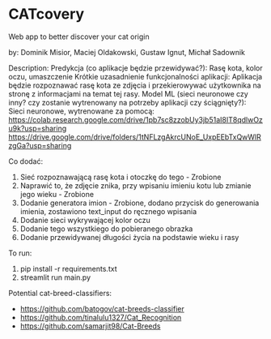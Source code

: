 # CATcovery
Web app to better discover your cat origin

by: Dominik Misior, Maciej Oldakowski, Gustaw Ignut, Michał Sadownik 

Description:
Predykcja (co aplikacje będzie przewidywać?): Rasę kota, kolor oczu, umaszczenie
Krótkie uzasadnienie funkcjonalności aplikacji: Aplikacja będzie rozpoznawać rasę kota ze zdjęcia i przekierowywać użytkownika na stronę z informacjami na temat tej rasy. 
Model ML (sieci neuronowe czy inny? czy zostanie wytrenowany na potrzeby aplikacji czy ściągnięty?):  Sieci neuronowe, wytrenowane za pomocą: 
https://colab.research.google.com/drive/1pb7sc8zzobUy3jb51aI8IT8qdlwOzu9k?usp=sharing
https://drive.google.com/drive/folders/1tNFLzgAkrcUNoE_UxpEEbTxQwWlRzgGa?usp=sharing

Co dodać:
1. Sieć rozpoznawającą rasę kota i otoczkę do tego - Zrobione  
2. Naprawić to, że zdjęcie znika, przy wpisaniu imieniu kotu lub zmianie jego wieku - Zrobione 
3. Dodanie generatora imion - Zrobione, dodano przycisk do generowania imienia, zostawiono text_input do ręcznego wpisania
4. Dodanie sieci wykrywającej kolor oczu
5. Dodanie tego wszystkiego do pobieranego obrazka
6. Dodanie przewidywanej długości życia na podstawie wieku i rasy

To run:

1. pip install -r requirements.txt
2. streamlit run main.py

Potential cat-breed-classifiers:
- https://github.com/batogov/cat-breeds-classifier
- https://github.com/tinalulu1327/Cat_Recognition
- https://github.com/samarjit98/Cat-Breeds
